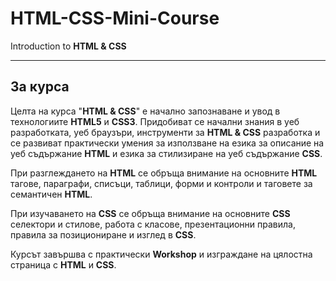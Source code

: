 # HTML-CSS-Mini-Course
Introduction to **HTML &amp; CSS**

---

## За курса
Целта на курса "**HTML &amp; CSS**" е начално запознаване и увод в технологиите **HTML5** и **CSS3**. Придобиват се начални знания в уеб разработката, уеб браузъри, инструменти за **HTML &amp; CSS**  разработка и се развиват практически умения за използване на езика за описание на уеб съдържание **HTML** и езика за стилизиране на уеб съдържание **CSS**.

При разглеждането на **HTML** се обръща внимание на основните **HTML** тагове, параграфи, списъци, таблици, форми и контроли и таговете за семантичен **HTML**.

При изучаването на **CSS** се обръща внимание на основните **CSS** селектори и стилове, работа с класове, презентационни правила, правила за позициониране и изглед в **CSS**.

Курсът завършва с практически **Workshop** и изграждане на цялостна страница с **HTML** и **CSS**.
